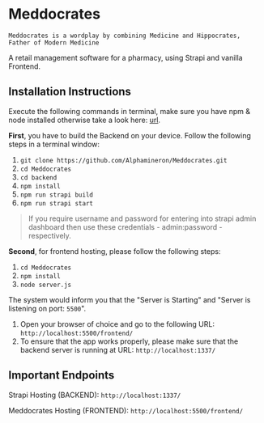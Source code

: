 # Meddocrates
`Meddocrates is a wordplay by combining Medicine and Hippocrates, Father of Modern Medicine`

A retail management software for a pharmacy, using Strapi and vanilla Frontend.




## Installation Instructions

Execute the following commands in terminal, make sure you have npm & node installed otherwise take a look here: [url](https://phoenixnap.com/kb/install-node-js-npm-on-windows).

**First**, you have to build the Backend on your device. Follow the following steps in a terminal window:

1. `git clone https://github.com/Alphamineron/Meddocrates.git`
2. `cd Meddocrates`
3. `cd backend`
4. `npm install`
5. `npm run strapi build`
6. `npm run strapi start`

> If you require username and password for entering into strapi admin dashboard then use these credentials - admin:password - respectively.

**Second**, for frontend hosting, please follow the following steps:

1. `cd Meddocrates`
2. `npm install`
3. `node server.js`

The system would inform you that the "Server is Starting" and "Server is listening on port: `5500`".

1. Open your browser of choice and go to the following URL: `http://localhost:5500/frontend/`
2. To ensure that the app works properly, please make sure that the backend server is running at URL: `http://localhost:1337/`


## Important Endpoints
Strapi Hosting (BACKEND): `http://localhost:1337/`

Meddocrates Hosting (FRONTEND): `http://localhost:5500/frontend/`
